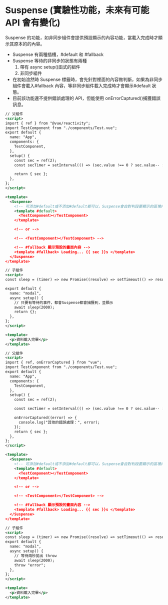# Suspense (實驗性功能，未來有可能 API 會有變化)

Suspense 的功能，如非同步組件會提供預設顯示的內容功能，當載入完成時才顯示其原本的的內容。
- Suspense 有兩種插槽，#default 和 #fallback
- Suspense 等待的非同步的狀態有兩種
  1. 帶有 async setup()函式的組件
  2. 非同步組件
- 在初始渲然時 Suspense 標籤時，會先針對裡面的內容做判斷，如果為非同步組件會載入#fallback 內容，等非同步組件載入完成時才會顯示#default 狀態。
- 目前該功能還不提供錯誤處理的 API，但能使用 onErrorCaptured()捕獲錯誤訊息。


<!--sec data-title="Suspense 使用方式 :" data-id="section1" data-show=true ces-->

```xml
// 父組件
<script>
import { ref } from "@vue/reactivity";
import TestComponent from "./components/Test.vue";
export default {
  name: "App",
  components: {
    TestComponent,
  },
  setup() {
    const sec = ref(2);
    const secTimer = setInterval(() => (sec.value !== 0 ? sec.value-- : clearInterval(secTimer)), 1000);

    return { sec };
  },
};
</script>

<template>
  <Suspense>
    <!-- 可添加#default或不添加#default都可以，Suspense會自對判段要顯示的區塊內容 -->
    <template #default>
      <TestComponent></TestComponent>
    </template>

    <!-- or -->

    <!-- <TestComponent></TestComponent> -->

    <!-- #fallback 顯示預設的畫面內容 -->
    <template #fallback> Loading... {{ sec }}s </template>
  </Suspense>
</template>
```

```xml
// 子組件
<script>
const sleep = (timer) => new Promise((resolve) => setTimeout(() => resolve(), timer));

export default {
  name: "modal",
  async setup() {
    // 只要有等待的事件，都會Suspense都會捕獲到，並顯示
    await sleep(2000);
    return {};
  },
};
</script>

<template>
  <p>資料載入完畢</p>
</template>
```

<!--endsec-->


<!--sec data-title="如果需要做錯誤處理使用 onErrorCaptured()來捕獲錯誤訊息，把上面範例稍微修改：" data-id="section2" data-show=true ces-->

```xml
// 父組件
<script>
import { ref, onErrorCaptured } from "vue";
import TestComponent from "./components/Test.vue";
export default {
  name: "App",
  components: {
    TestComponent,
  },
  setup() {
    const sec = ref(2);

    const secTimer = setInterval(() => (sec.value !== 0 ? sec.value-- : clearInterval(secTimer)), 1000);

    onErrorCaptured((error) => {
      console.log("其他的錯誤處理：", error);
    });
    return { sec };
  },
};
</script>

<template>
  <Suspense>
    <!-- 可添加#default或不添加#default都可以，Suspense會自對判段要顯示的區塊內容 -->
    <template #default>
      <TestComponent></TestComponent>
    </template>

    <!-- or -->

    <!-- <TestComponent></TestComponent> -->

    <!-- #fallback 顯示預設的畫面內容 -->
    <template #fallback> Loading... {{ sec }}s </template>
  </Suspense>
</template>
```

```xml
// 子組件
<script>
const sleep = (timer) => new Promise((resolve) => setTimeout(() => resolve(), timer));
export default {
  name: "modal",
  async setup() {
    // 等待兩秒拋出 throw
    await sleep(2000);
    throw "error";
  },
};
</script>

<template>
  <p>資料載入完畢</p>
</template>
```

<!--endsec-->
